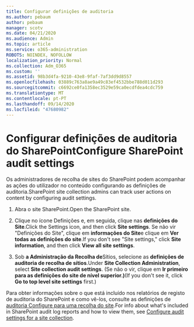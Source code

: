 ```yaml
---
title: Configurar definições de auditoria
ms.author: pebaum
author: pebaum
manager: scotv
ms.date: 04/21/2020
ms.audience: Admin
ms.topic: article
ms.service: o365-administration
ROBOTS: NOINDEX, NOFOLLOW
localization_priority: Normal
ms.collection: Adm_O365
ms.custom: ''
ms.assetid: 98b3d4fa-9210-43e8-9faf-7af3dd9d8557
ms.openlocfilehash: 03889c763a8ae9a49c83ef4532bbe788d011d293
ms.sourcegitcommit: c6692ce0fa1358ec3529e59ca0ecdfdea4cdc759
ms.translationtype: MT
ms.contentlocale: pt-PT
ms.lasthandoff: 09/14/2020
ms.locfileid: "47680982"
---
```

# <a name="configure-sharepoint-audit-settings"></a><span data-ttu-id="0a77b-102">Configurar definições de auditoria do SharePoint</span><span class="sxs-lookup"><span data-stu-id="0a77b-102">Configure SharePoint audit settings</span></span>

<span data-ttu-id="0a77b-103">Os administradores de recolha de sites do SharePoint podem acompanhar as ações do utilizador no conteúdo configurando as definições de auditoria.</span><span class="sxs-lookup"><span data-stu-id="0a77b-103">SharePoint site collection admins can track user actions on content by configuring audit settings.</span></span>
  
1. <span data-ttu-id="0a77b-104">Abra o site SharePoint.</span><span class="sxs-lookup"><span data-stu-id="0a77b-104">Open the SharePoint site.</span></span>
    
2. <span data-ttu-id="0a77b-105">Clique no ícone Definições e, em seguida, clique nas **definições do Site**.</span><span class="sxs-lookup"><span data-stu-id="0a77b-105">Click the Settings icon, and then click **Site settings**.</span></span> <span data-ttu-id="0a77b-106">Se não vir "Definições do Site", clique em **informações do Site**e clique em **Ver todas as definições do site**.</span><span class="sxs-lookup"><span data-stu-id="0a77b-106">If you don't see "Site settings," click **Site information**, and then click **View all site settings**.</span></span>
    
3. <span data-ttu-id="0a77b-107">Sob **a Administração da Recolha de**Sítios, selecione as **definições de auditoria de recolha de sítios**.</span><span class="sxs-lookup"><span data-stu-id="0a77b-107">Under **Site Collection Administration**, select **Site collection audit settings**.</span></span> <span data-ttu-id="0a77b-108">(Se não o vir, clique em **Ir primeiro para as definições do site de nível superior.)**</span><span class="sxs-lookup"><span data-stu-id="0a77b-108">(If you don't see it, click **Go to top level site settings** first.)</span></span> 
    
<span data-ttu-id="0a77b-109">Para obter informações sobre o que está incluído nos relatórios de registo de auditoria do SharePoint e como vê-los, consulte as definições de [auditoria Configure para uma recolha do site](https://go.microsoft.com/fwlink/?linkid=404050).</span><span class="sxs-lookup"><span data-stu-id="0a77b-109">For info about what's included in SharePoint audit log reports and how to view them, see [Configure audit settings for a site collection](https://go.microsoft.com/fwlink/?linkid=404050).</span></span>
  

